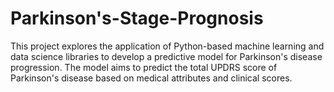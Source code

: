 # Parkinson's-Stage-Prognosis

This project explores the application of Python-based machine learning and data science libraries to develop a predictive model for Parkinson's disease progression. The model aims to predict the total UPDRS score of Parkinson's disease based on medical attributes and clinical scores.
